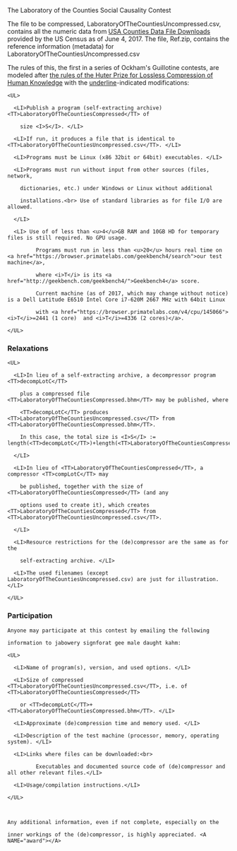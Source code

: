 The Laboratory of the Counties Social Causality Contest


The file to be compressed, LaboratoryOfTheCountiesUncompressed.csv, contains all the numeric data from <a href="https://www.census.gov/support/USACdataDownloads.html">USA Counties Data File Downloads</a> provided by the US Census as of June 4, 2017.
The file, Ref.zip, contains the reference information (metadata) for LaboratoryOfTheCountiesUncompressed.csv

The rules of this, the first in a series of Ockham's Guillotine contests, are modeled after <a href="http://prize.hutter1.net/hrules.htm">the rules of the Huter Prize for Lossless Compression of Human Knowledge</a> with the <u>underline</u>-indicated modifications: 


    <UL>

      <LI>Publish a program (self-extracting archive) <TT>LaboratoryOfTheCountiesCompressed</TT> of

        size <I>S</I>. </LI>

      <LI>If run, it produces a file that is identical to <TT>LaboratoryOfTheCountiesUncompressed.csv</TT>. </LI>

      <LI>Programs must be Linux (x86 32bit or 64bit) executables. </LI>

      <LI>Programs must run without input from other sources (files, network,

        dictionaries, etc.) under Windows or Linux without additional

        installations.<br> Use of standard libraries as for file I/O are allowed.

      </LI>

      <LI> Use of of less than <u>4</u>GB RAM and 10GB HD for temporary files is still required. No GPU usage.

             Programs must run in less than <u>20</u> hours real time on <a href="https://browser.primatelabs.com/geekbench4/search">our test machine</a>,

             where <i>T</i> is its <a href="http://geekbench.com/geekbench4/">Geekbench4</a> score.

             Current machine (as of 2017, which may change without notice) is a Dell Latitude E6510 Intel Core i7-620M 2667 MHz with 64bit Linux

             with <a href="https://browser.primatelabs.com/v4/cpu/145066"><i>T</i>=2441 (1 core)  and <i>T</i>=4336 (2 cores)</a>.

    </UL>



<!-- ============================== -->

<A NAME="relax"><H3>Relaxations</H3></A>

<!-- ============================== -->



    <UL>

      <LI>In lieu of a self-extracting archive, a decompressor program <TT>decompLotC</TT>

        plus a compressed file <TT>LaboratoryOfTheCountiesCompressed.bhm</TT> may be published, where

<!-- Given command line option <tt>opt</tt>, -->

        <TT>decompLotC</TT> produces <TT>LaboratoryOfTheCountiesUncompressed.csv</TT> from <TT>LaboratoryOfTheCountiesCompressed.bhm</TT>.

        In this case, the total size is <I>S</I> := length(<TT>decompLotC</TT>)+length(<TT>LaboratoryOfTheCountiesCompressed.bhm</TT>).

      </LI>

      <LI>In lieu of <TT>LaboratoryOfTheCountiesCompressed</TT>, a compressor <TT>compLotC</TT> may

        be published, together with the size of <TT>LaboratoryOfTheCountiesCompressed</TT> (and any

        options used to create it), which creates <TT>LaboratoryOfTheCountiesCompressed</TT> from <TT>LaboratoryOfTheCountiesUncompressed.csv</TT>.

      </LI>

      <LI>Resource restrictions for the (de)compressor are the same as for the

        self-extracting archive. </LI>

      <LI>The used filenames (except LaboratoryOfTheCountiesUncompressed.csv) are just for illustration. </LI>

    </UL>



<!-- ============================== -->

<A NAME="part"><H3>Participation</H3></A>

<!-- ============================== -->



    Anyone may participate at this contest by emailing the following

    information to jabowery signforat gee male daught kahm:

    <UL>

      <LI>Name of program(s), version, and used options. </LI>

      <LI>Size of compressed <TT>LaboratoryOfTheCountiesUncompressed.csv</TT>, i.e. of <TT>LaboratoryOfTheCountiesCompressed</TT>

        or <TT>decompLotC</TT>+<TT>LaboratoryOfTheCountiesCompressed.bhm</TT>. </LI>

      <LI>Approximate (de)compression time and memory used. </LI>

      <LI>Description of the test machine (processor, memory, operating system). </LI>

      <LI>Links where files can be downloaded:<br>

             Executables and documented source code of (de)compressor and all other relevant files.</LI>

      <LI>Usage/compilation instructions.</LI>

    </UL>



    Any additional information, even if not complete, especially on the

    inner workings of the (de)compressor, is highly appreciated. <A NAME="award"></A>



